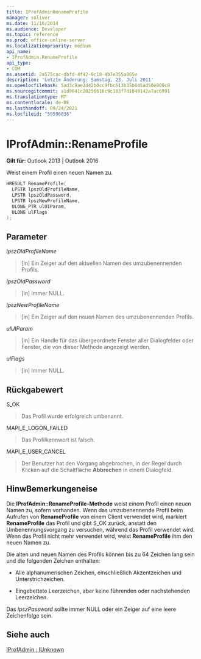 ```yaml
---
title: IProfAdminRenameProfile
manager: soliver
ms.date: 11/16/2014
ms.audience: Developer
ms.topic: reference
ms.prod: office-online-server
ms.localizationpriority: medium
api_name:
- IProfAdmin.RenameProfile
api_type:
- COM
ms.assetid: 2a575cac-dbfd-4f42-9c10-4b7e355a065e
description: 'Letzte Änderung: Samstag, 23. Juli 2011'
ms.openlocfilehash: 5ad3c9ae2d42b0cc9fbc613b35b645ad50e809c8
ms.sourcegitcommit: a1d9041c20256616c9c183f7d1049142a7ac6991
ms.translationtype: MT
ms.contentlocale: de-DE
ms.lasthandoff: 09/24/2021
ms.locfileid: "59596036"
---
```

# <a name="iprofadminrenameprofile"></a>IProfAdmin::RenameProfile

  
  
**Gilt für**: Outlook 2013 | Outlook 2016 
  
Weist einem Profil einen neuen Namen zu.
  
```cpp
HRESULT RenameProfile(
  LPSTR lpszOldProfileName,
  LPSTR lpszOldPassword,
  LPSTR lpszNewProfileName,
  ULONG_PTR ulUIParam,
  ULONG ulFlags
);
```

## <a name="parameters"></a>Parameter

 _lpszOldProfileName_
  
> [in] Ein Zeiger auf den aktuellen Namen des umzubenennenden Profils.
    
 _lpszOldPassword_
  
> [in] Immer NULL.
    
 _lpszNewProfileName_
  
> [in] Ein Zeiger auf den neuen Namen des umzubenennenden Profils.
    
 _ulUIParam_
  
> [in] Ein Handle für das übergeordnete Fenster aller Dialogfelder oder Fenster, die von dieser Methode angezeigt werden. 
    
 _ulFlags_
  
> [in] Immer NULL.
    
## <a name="return-value"></a>Rückgabewert

S_OK 
  
> Das Profil wurde erfolgreich umbenannt.
    
MAPI_E_LOGON_FAILED 
  
> Das Profilkennwort ist falsch.
    
MAPI_E_USER_CANCEL 
  
> Der Benutzer hat den Vorgang abgebrochen, in der Regel durch Klicken auf die Schaltfläche **Abbrechen** in einem Dialogfeld. 
    
## <a name="remarks"></a>HinwBemerkungeneise

Die **IProfAdmin::RenameProfile-Methode** weist einem Profil einen neuen Namen zu, sofern vorhanden. Wenn das umzubenennende Profil beim Aufrufen von **RenameProfile** von einem Client verwendet wird, markiert **RenameProfile** das Profil und gibt S_OK zurück, anstatt den Umbenennungsvorgang zu versuchen, während das Profil verwendet wird. Wenn das Profil nicht mehr verwendet wird, weist **RenameProfile** ihm den neuen Namen zu. 
  
Die alten und neuen Namen des Profils können bis zu 64 Zeichen lang sein und die folgenden Zeichen enthalten:
  
- Alle alphanumerischen Zeichen, einschließlich Akzentzeichen und Unterstrichzeichen.
    
- Eingebettete Leerzeichen, aber keine führenden oder nachstehenden Leerzeichen.
    
Das  _lpszPassword_ sollte immer NULL oder ein Zeiger auf eine leere Zeichenfolge sein. 
  
## <a name="see-also"></a>Siehe auch



[IProfAdmin : IUnknown](iprofadminiunknown.md)

